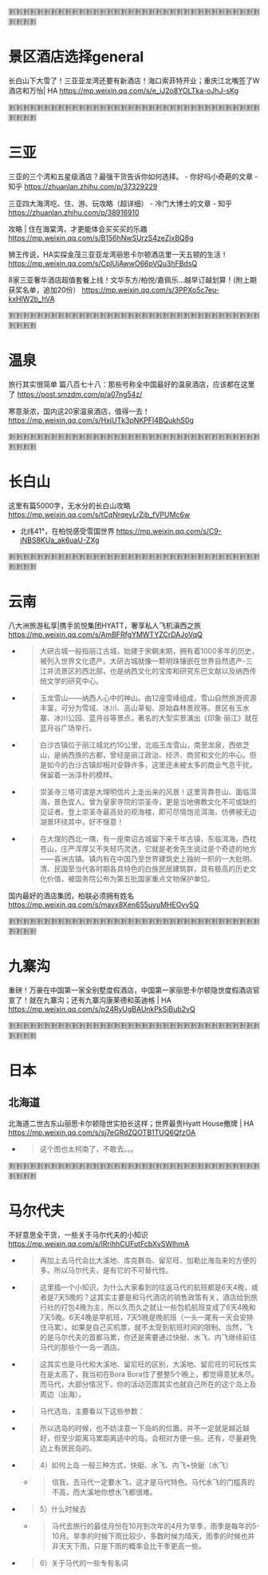 
:u5272::u5272::u5272::u5272::u5272::u5272::u5272::u5272::u5272::u5272::u5272::u5272::u5272::u5272::u5272::u5272::u5272::u5272::u5272::u5272::u5272::u5272::u5272::u5272::u5272::u5272::u5272::u5272::u5272::u5272::u5272::u5272::u5272::u5272::u5272::u5272::u5272::u5272::u5272::u5272:

# 景区酒店选择general

长白山下大雪了！三亚亚龙湾还要有新酒店！海口索菲特开业；重庆江北嘴签了W酒店和万怡​ | HA https://mp.weixin.qq.com/s/e_iJ2o8YOLTka-oJhJ-sKg

:u5272::u5272::u5272::u5272::u5272::u5272::u5272::u5272::u5272::u5272::u5272::u5272::u5272::u5272::u5272::u5272::u5272::u5272::u5272::u5272::u5272::u5272::u5272::u5272::u5272::u5272::u5272::u5272::u5272::u5272::u5272::u5272::u5272::u5272::u5272::u5272::u5272::u5272::u5272::u5272:

# 三亚

三亚的三个湾和五星级酒店？最强干货告诉你如何选择。 - 你好吗小奇葩的文章 - 知乎 https://zhuanlan.zhihu.com/p/37329229

三亚四大海湾吃、住、游、玩攻略（超详细） - 冷门大博士的文章 - 知乎 https://zhuanlan.zhihu.com/p/38916910

攻略 | 住在海棠湾，才更能体会买买买的乐趣 https://mp.weixin.qq.com/s/B156hNwSUrzS4zeZjxBQ8g

狮王传说，HA实探金茂三亚亚龙湾丽思卡尔顿酒店里一天五顿的生活！ https://mp.weixin.qq.com/s/CplUjAwwO66pVQu3hFBdsQ

8家三亚奢华酒店超值套餐上线！文华东方/柏悦/嘉佩乐…越早订越划算！(附上期获奖名单，追加20份） https://mp.weixin.qq.com/s/3PPXo5c7eu-kxHlW2b_hVA

:u5272::u5272::u5272::u5272::u5272::u5272::u5272::u5272::u5272::u5272::u5272::u5272::u5272::u5272::u5272::u5272::u5272::u5272::u5272::u5272::u5272::u5272::u5272::u5272::u5272::u5272::u5272::u5272::u5272::u5272::u5272::u5272::u5272::u5272::u5272::u5272::u5272::u5272::u5272::u5272:

# 温泉

旅行其实很简单 篇八百七十八：那些号称全中国最好的温泉酒店，应该都在这里了 https://post.smzdm.com/p/a07ng54z/

寒意渐浓，国内这20家温泉酒店，值得一去！ https://mp.weixin.qq.com/s/HxjUTk3pNKPFl4BQukhS0g

:u5272::u5272::u5272::u5272::u5272::u5272::u5272::u5272::u5272::u5272::u5272::u5272::u5272::u5272::u5272::u5272::u5272::u5272::u5272::u5272::u5272::u5272::u5272::u5272::u5272::u5272::u5272::u5272::u5272::u5272::u5272::u5272::u5272::u5272::u5272::u5272::u5272::u5272::u5272::u5272:

# 长白山

这里有篇5000字，无水分的长白山攻略 https://mp.weixin.qq.com/s/tCqNrqeyLrZib_fVPUMc6w
- 北纬41°，在柏悦感受雪国世界 https://mp.weixin.qq.com/s/C9-jNBS8KUa_ak6uaU-ZXg

:u5272::u5272::u5272::u5272::u5272::u5272::u5272::u5272::u5272::u5272::u5272::u5272::u5272::u5272::u5272::u5272::u5272::u5272::u5272::u5272::u5272::u5272::u5272::u5272::u5272::u5272::u5272::u5272::u5272::u5272::u5272::u5272::u5272::u5272::u5272::u5272::u5272::u5272::u5272::u5272:

# 云南

八大洲旅游私享|携手凯悦集团HYATT，奢享私人飞机滇西之旅 https://mp.weixin.qq.com/s/AmBFRfgYMWTYZCrDAJoVqQ
- > 大研古城一般指丽江古城，始建于宋朝末期，拥有着1000多年的历史，被列入世界文化遗产。大研古城就像一颗明珠镶嵌在世界自然遗产-三江并流景区的西北部，也是纳西文化的宝库和研究东巴文献以及纳西传统文学的研究中心。
- > 玉龙雪山——纳西人心中的神山。由12座雪峰组成，雪山自然旅游资源丰富，可分为雪域、冰川、高山草甸、原始森林景观等。景区有玉水寨、冰川公园、蓝月谷等景点，著名的大型实景演出《印象·丽江》就在蓝月谷广场举行。
- > 白沙古镇位于丽江城北约10公里，北临玉龙雪山，南至龙泉，西依芝山，是纳西族的古都，曾经是丽江政治、经济、商贸和文化的中心。但是如今的白沙古镇却相对安静许多，这里还未被太多的商业气息干扰，保留着一派淳朴的模样。
- > 崇圣寺三塔可谓是大理明信片上走出来的风景！这里背靠苍山、面临洱海，景色宜人。曾为皇家寺院的崇圣寺，更是当地佛教文化不可或缺的见证者。登上崇圣寺最高处的观海楼，即可尽情饱览洱海，仿佛被无边湖景环绕其中，好不惬意！
- > 在大理的西北一隅，有一座南诏古城留下来千年古镇，东临洱海，西枕苍山，庄严浑厚又不失轻巧灵透，它就是老舍先生说过是个奇迹的地方——喜洲古镇。镇内有在中国乃至世界建筑史上独树一帜的一大批明、清、民国至当代各时期各具特色的白族民居建筑群，具有极高的历史文化价值，被国务院公布为第五批国家重点文物保护单位。

国内最好的酒店集团，柏联必须拥有姓名 https://mp.weixin.qq.com/s/mayx8Xen655uyuMHEOvv5Q

:u5272::u5272::u5272::u5272::u5272::u5272::u5272::u5272::u5272::u5272::u5272::u5272::u5272::u5272::u5272::u5272::u5272::u5272::u5272::u5272::u5272::u5272::u5272::u5272::u5272::u5272::u5272::u5272::u5272::u5272::u5272::u5272::u5272::u5272::u5272::u5272::u5272::u5272::u5272::u5272:

# 九寨沟

重磅！万豪在中国第一家全别墅度假酒店，中国第一家丽思卡尔顿隐世度假酒店官宣了！就在九寨沟；还有九寨沟康莱德和英迪格 | HA https://mp.weixin.qq.com/s/p24RyUgBAUnkPkSjBub2vQ

:u5272::u5272::u5272::u5272::u5272::u5272::u5272::u5272::u5272::u5272::u5272::u5272::u5272::u5272::u5272::u5272::u5272::u5272::u5272::u5272::u5272::u5272::u5272::u5272::u5272::u5272::u5272::u5272::u5272::u5272::u5272::u5272::u5272::u5272::u5272::u5272::u5272::u5272::u5272::u5272:

# 日本

## 北海道

北海道二世古东山丽思卡尔顿隐世实拍长这样；世界最贵Hyatt House撤牌 | HA https://mp.weixin.qq.com/s/sj7eGRdZQOTB1TUQ6QfzOA
- > 这个图也太柯南了，不敢去。。。

:u5272::u5272::u5272::u5272::u5272::u5272::u5272::u5272::u5272::u5272::u5272::u5272::u5272::u5272::u5272::u5272::u5272::u5272::u5272::u5272::u5272::u5272::u5272::u5272::u5272::u5272::u5272::u5272::u5272::u5272::u5272::u5272::u5272::u5272::u5272::u5272::u5272::u5272::u5272::u5272:

# 马尔代夫

不好意思全干货，一些关于马尔代夫的小知识 https://mp.weixin.qq.com/s/lRrihhCUFotFcbXvSWlhmA
- > 再加上去马代会比大溪地、库克群岛、留尼旺、加勒比海岛来的方便的多。所以马尔代夫，是有它的不可替代性。
- > 这里插一个小知识，为什么大家看到的往返马代的航班都是6天4晚，或者是7天5晚的？这其实主要是和马代酒店的销售政策有关，酒店给到旅行社的打包4晚为主，所以久而久之就让一些包机航班变成了6天4晚和7天5晚。6天4晚是早航班，7天5晚是晚航班（一头一尾有一天会安排住马累）。如果是自己买机票，就不太受到航班时间的限制。当然，飞的是马尔代夫的首都马累，你还是需要通过快艇、水飞、内飞继续前往马代的那些个一岛一酒店。
- > 这其实也是马代和大溪地、留尼旺的区别，大溪地、留尼旺的可玩性实在是太高了，我当初在Bora Bora住了整整5个晚上，都觉得意犹未尽。而马代，大部分情况下，你的活动范围其实也就自己所在的这个岛上及周边（出海）。
- > 马代选岛，主要看以下这些参数：
- > 所以选岛的时候，也不妨注意一下岛屿的位置。并不一定就是越近越好，但至少距离马累距离适中的岛，会相对方便一些。还有，尽量避免边上有居民岛的。
- > 4）如何上岛 一般三种方式，快艇、水飞、内飞+快艇（水飞）
  * > 信我，去马代一定要水飞，这才是马代特色。马代水飞的门槛真的不高，而大溪地你想水飞都很难。
- > 5）什么时候去
  * > 马代去旅行的最佳月份在10月到次年的4月为旱季，雨季是每年的5-10月。旱季的时候下雨比较少，多数时候为晴天，雨季的时候也并非天天下雨，只是下雨的概率会比干季更高一些。
- > 6）关于马代的一些专有名词
